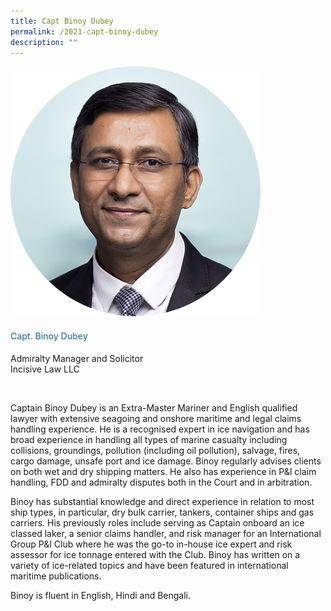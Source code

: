 ```yaml
---
title: Capt Binoy Dubey
permalink: /2021-capt-binoy-dubey
description: ""
---
```



<div class="row">
            <div class="col is-3">
              <img src="images/speakers/Binoy-Dubey.png">
            </div>
            <div class="col is-9 speaker-details">
              <h4>Capt. Binoy Dubey</h4>
<p>Admiralty Manager and Solicitor<br>
Incisive Law LLC</p><br>
<p>Captain Binoy Dubey is an Extra-Master Mariner and English qualified lawyer with extensive seagoing and onshore maritime and legal claims handling experience. He is a recognised expert in ice navigation and has broad experience in handling all types of marine casualty including collisions, groundings, pollution (including oil pollution), salvage, fires, cargo damage, unsafe port and ice damage. Binoy regularly advises clients on both wet and dry shipping matters. He also has experience in P&I claim handling, FDD and admiralty disputes both in the Court and in arbitration.</p><p>

Binoy has substantial knowledge and direct experience in relation to most ship types, in particular, dry bulk carrier, tankers, container ships and gas carriers. His previously roles include serving as Captain onboard an ice classed laker, a senior claims handler, and risk manager for an International Group P&I Club where he was the go-to in-house ice expert and risk assessor for ice tonnage entered with the Club. Binoy has written on a variety of ice-related topics and have been featured in international maritime publications. </p><p>

Binoy is fluent in English, Hindi and Bengali.</p>
            </div>
          </div> 
					
<style type="text/css"> 
    .is-left{
      text-align: left;
    }
    h4{
      font-weight: 500; 
      color: #337B9A !important;
    }
     .speaker-details p { text-align: justified; }
  </style>